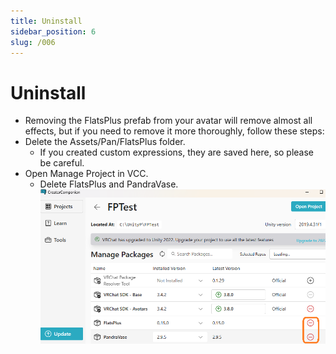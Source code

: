 ```yaml
---
title: Uninstall
sidebar_position: 6
slug: /006
---
```

# Uninstall
- Removing the FlatsPlus prefab from your avatar will remove almost all effects, but if you need to remove it more thoroughly, follow these steps:
- Delete the Assets/Pan/FlatsPlus folder.
  - If you created custom expressions, they are saved here, so please be careful.
- Open Manage Project in VCC.
  - Delete FlatsPlus and PandraVase.
![](/img/image-8.png)

